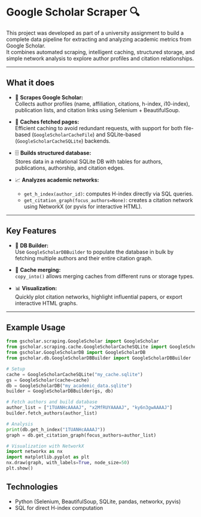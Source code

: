 # Google Scholar Scraper 🔍

This project was developed as part of a university assignment to build a complete data pipeline for extracting and analyzing academic metrics from Google Scholar.  
It combines automated scraping, intelligent caching, structured storage, and simple network analysis to explore author profiles and citation relationships.

---

## What it does
- 🔎 **Scrapes Google Scholar:**  
  Collects author profiles (name, affiliation, citations, h-index, i10-index), publication lists, and citation links using Selenium + BeautifulSoup.

- 💾 **Caches fetched pages:**  
  Efficient caching to avoid redundant requests, with support for both file-based (`GoogleScholarCacheFile`) and SQLite-based (`GoogleScholarCacheSQLite`) backends.

- 🗄️ **Builds structured database:**  
  Stores data in a relational SQLite DB with tables for authors, publications, authorship, and citation edges.

- 📈 **Analyzes academic networks:**  
  - `get_h_index(author_id)`: computes H-index directly via SQL queries.
  - `get_citation_graph(focus_authors=None)`: creates a citation network using NetworkX (or pyvis for interactive HTML).

---

## Key Features
- 🚀 **DB Builder:**  
  Use `GoogleScholarDBBuilder` to populate the database in bulk by fetching multiple authors and their entire citation graph.

- 🔄 **Cache merging:**  
  `copy_into()` allows merging caches from different runs or storage types.

- 📊 **Visualization:**  
  Quickly plot citation networks, highlight influential papers, or export interactive HTML graphs.

---

## Example Usage
```python
from gscholar.scraping.GoogleScholar import GoogleScholar
from gscholar.scraping.cache.GoogleScholarCacheSQLite import GoogleScholarCacheSQLite
from gscholar.GoogleScholarDB import GoogleScholarDB
from gscholar.db.GoogleScholarDBBuilder import GoogleScholarDBBuilder

# Setup
cache = GoogleScholarCacheSQLite("my_cache.sqlite")
gs = GoogleScholar(cache=cache)
db = GoogleScholarDB("my_academic_data.sqlite")
builder = GoogleScholarDBBuilder(gs, db)

# Fetch authors and build database
author_list = ["1TUANHcAAAAJ", "x2MfRUYAAAAJ", "ky6n3gwAAAAJ"]
builder.fetch_authors(author_list)

# Analysis
print(db.get_h_index("1TUANHcAAAAJ"))
graph = db.get_citation_graph(focus_authors=author_list)

# Visualization with NetworkX
import networkx as nx
import matplotlib.pyplot as plt
nx.draw(graph, with_labels=True, node_size=50)
plt.show()
```

## Technologies
- Python (Selenium, BeautifulSoup, SQLite, pandas, networkx, pyvis)
- SQL for direct H-index computation
